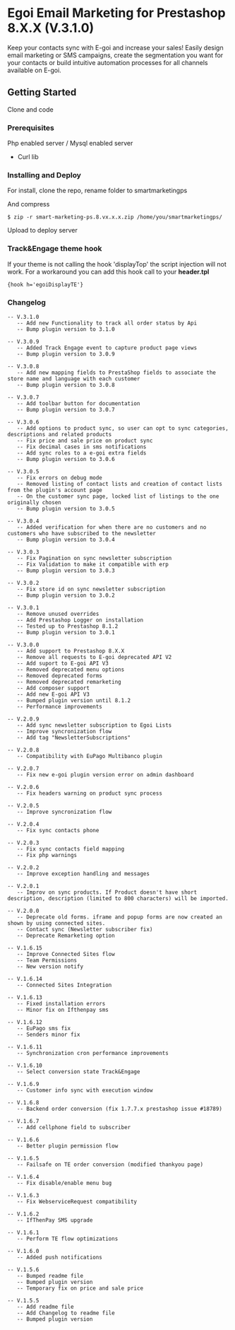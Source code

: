 # Egoi Email Marketing for Prestashop 8.X.X (V.3.1.0)

Keep your contacts sync with E-goi and increase your sales! Easily design email marketing or SMS campaigns, create the segmentation you want for your contacts or build intuitive automation processes for all channels available on E-goi.

## Getting Started

Clone and code

### Prerequisites

Php enabled server / Mysql enabled server

- Curl lib

### Installing and Deploy

For install, clone the repo, rename folder to smartmarketingps

And compress

```
$ zip -r smart-marketing-ps.8.vx.x.x.zip /home/you/smartmarketingps/
```

Upload to deploy server

### Track&Engage theme hook
If your theme is not calling the hook 'displayTop' the script injection will not work.
For a workaround you can add this hook call to your **header.tpl**
```
{hook h='egoiDisplayTE'}
```

### Changelog
```
-- V.3.1.0
   -- Add new Functionality to track all order status by Api
   -- Bump plugin version to 3.1.0

-- V.3.0.9
   -- Added Track Engage event to capture product page views
   -- Bump plugin version to 3.0.9
   
-- V.3.0.8
   -- Add new mapping fields to PrestaShop fields to associate the store name and language with each customer
   -- Bump plugin version to 3.0.8
   
-- V.3.0.7
   -- Add toolbar button for documentation
   -- Bump plugin version to 3.0.7
   
-- V.3.0.6
   -- Add options to product sync, so user can opt to sync categories, descriptions and related products
   -- Fix price and sale price on product sync
   -- Fix decimal cases in sms notifications
   -- Add sync roles to a e-goi extra fields
   -- Bump plugin version to 3.0.6
   
-- V.3.0.5
   -- Fix errors on debug mode
   -- Removed listing of contact lists and creation of contact lists from the plugin's account page
   -- On the customer sync page, locked list of listings to the one originally chosen
   -- Bump plugin version to 3.0.5

-- V.3.0.4
   -- Added verification for when there are no customers and no customers who have subscribed to the newsletter
   -- Bump plugin version to 3.0.4
   
-- V.3.0.3
   -- Fix Pagination on sync newsletter subscription
   -- Fix Validation to make it compatible with erp
   -- Bump plugin version to 3.0.3
   
-- V.3.0.2
   -- Fix store id on sync newsletter subscription
   -- Bump plugin version to 3.0.2
   
-- V.3.0.1
   -- Remove unused overrides
   -- Add Prestashop Logger on installation
   -- Tested up to Prestashop 8.1.2
   -- Bump plugin version to 3.0.1
   
-- V.3.0.0
   -- Add support to Prestashop 8.X.X
   -- Remove all requests to E-goi deprecated API V2 
   -- Add suport to E-goi API V3
   -- Removed deprecated menu options
   -- Removed deprecated forms
   -- Removed deprecated remarketing
   -- Add composer support
   -- Add new E-goi API V3
   -- Bumped plugin version until 8.1.2
   -- Performance improvements

-- V.2.0.9
   -- Add sync newsletter subscription to Egoi Lists
   -- Improve syncronization flow
   -- Add tag "NewsletterSubscriptions"
   
-- V.2.0.8
   -- Compatibility with EuPago Multibanco plugin

-- V.2.0.7
   -- Fix new e-goi plugin version error on admin dashboard

-- V.2.0.6
   -- Fix headers warning on product sync process

-- V.2.0.5
   -- Improve syncronization flow

-- V.2.0.4
   -- Fix sync contacts phone

-- V.2.0.3
   -- Fix sync contacts field mapping
   -- Fix php warnings

-- V.2.0.2
   -- Improve exception handling and messages

-- V.2.0.1
   -- Improv on sync products. If Product doesn't have short description, description (limited to 800 characters) will be imported.

-- V.2.0.0
   -- Deprecate old forms. iframe and popup forms are now created an shown by using connected sites.
   -- Contact sync (Newsletter subscriber fix)
   -- Deprecate Remarketing option

-- V.1.6.15
   -- Improve Connected Sites flow
   -- Team Permissions
   -- New version notify

-- V.1.6.14
   -- Connected Sites Integration

-- V.1.6.13
   -- Fixed installation errors
   -- Minor fix on Ifthenpay sms

-- V.1.6.12
   -- EuPago sms fix
   -- Senders minor fix

-- V.1.6.11
   -- Synchronization cron performance improvements

-- V.1.6.10
   -- Select conversion state Track&Engage

-- V.1.6.9
   -- Customer info sync with execution window

-- V.1.6.8
   -- Backend order conversion (fix 1.7.7.x prestashop issue #18789)

-- V.1.6.7
   -- Add cellphone field to subscriber

-- V.1.6.6
   -- Better plugin permission flow 

-- V.1.6.5
   -- Failsafe on TE order conversion (modified thankyou page)

-- V.1.6.4
   -- Fix disable/enable menu bug

-- V.1.6.3
   -- Fix WebserviceRequest compatibility

-- V.1.6.2
   -- IfThenPay SMS upgrade

-- V.1.6.1
   -- Perform TE flow optimizations

-- V.1.6.0
   -- Added push notifications

-- V.1.5.6
   -- Bumped readme file
   -- Bumped plugin version
   -- Temporary fix on price and sale price

-- V.1.5.5
   -- Add readme file
   -- Add Changelog to readme file
   -- Bumped plugin version

```
